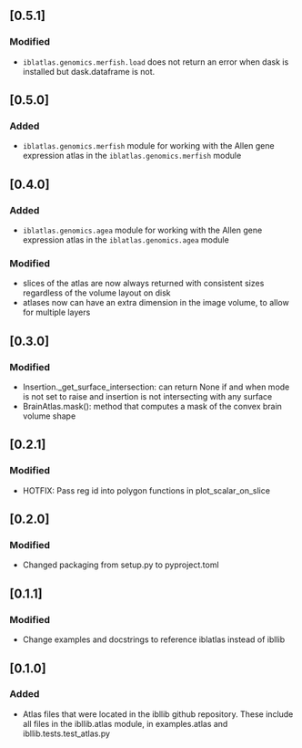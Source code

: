 ## [0.5.1]
### Modified
- `iblatlas.genomics.merfish.load` does not return an error when dask is installed but
dask.dataframe is not.

## [0.5.0]
### Added
- `iblatlas.genomics.merfish` module for working with the Allen gene expression
 atlas in the `iblatlas.genomics.merfish` module

## [0.4.0]
### Added
- `iblatlas.genomics.agea` module for working with the Allen gene expression
 atlas in the `iblatlas.genomics.agea` module
### Modified
- slices of the atlas are now always returned with consistent sizes regardless of the volume layout on disk
- atlases now can have an extra dimension in the image volume, to allow for multiple layers

## [0.3.0]
### Modified
- Insertion._get_surface_intersection: can return None if and when mode is not set to raise and insertion is not intersecting with any surface
- BrainAtlas.mask(): method that computes a mask of the convex brain volume shape

## [0.2.1]

### Modified
- HOTFIX: Pass reg id into polygon functions in plot_scalar_on_slice

## [0.2.0]

### Modified
- Changed packaging from setup.py to pyproject.toml

## [0.1.1]

### Modified
- Change examples and docstrings to reference iblatlas instead of ibllib

## [0.1.0]

### Added
 - Atlas files that were located in the ibllib github repository. These include all files 
   in the ibllib.atlas module, in examples.atlas and ibllib.tests.test_atlas.py 
